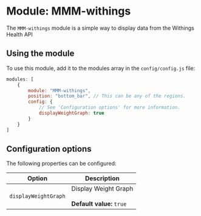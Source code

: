 # Module: MMM-withings
The `MMM-withings` module is a simple way to display data from the Withings Health API
## Using the module

To use this module, add it to the modules array in the `config/config.js` file:
````javascript
modules: [
	{
		module: "MMM-withings",
		position: "bottom_bar",	// This can be any of the regions.
		config: {
			// See 'Configuration options' for more information.
			displayWeightGraph: true
		}
	}
]
````

## Configuration options

The following properties can be configured:

| Option | Description
| ------ | -----------
| `displayWeightGraph` | Display Weight Graph<br><br> **Default value:** `true`
